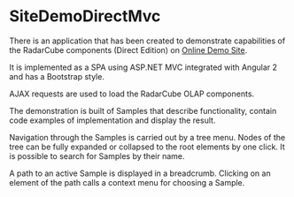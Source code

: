 # SiteDemoDirectMvc

There is an application that has been created to demonstrate capabilities of the RadarCube components (Direct Edition) on [Online Demo Site](http://aspnet-mvc.demos.radar-soft.com).

It is implemented as a SPA using ASP.NET MVC integrated with Angular 2 and has a Bootstrap style. 

AJAX requests are used to load the RadarCube OLAP components.

The demonstration is built of Samples that describe functionality, contain code examples of implementation and display the result.

Navigation through the Samples is carried out by a tree menu. Nodes of the tree can be fully expanded or collapsed to the root elements by one click. It is possible to search for Samples by their name.

A path to an active Sample is displayed in a breadcrumb. Clicking on an element of the path calls a context menu for choosing a Sample.